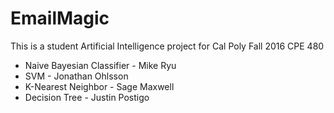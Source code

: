 # EmailMagic
This is a student Artificial Intelligence project for Cal Poly Fall 2016 CPE 480

* Naive Bayesian Classifier - Mike Ryu
* SVM - Jonathan Ohlsson
* K-Nearest Neighbor - Sage Maxwell
* Decision Tree - Justin Postigo
